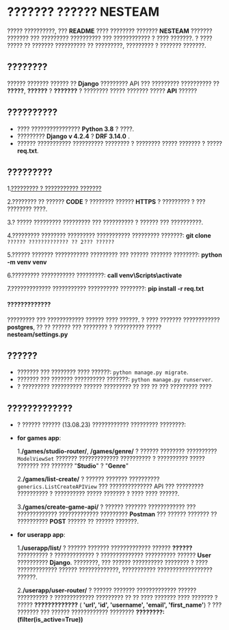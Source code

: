 # ??????? ?????? NESTEAM

????? ??????????, ??? **README** ???? ???????? ??????? **NESTEAM**  ??????? ??????? ??? ????????? ?????????? ??? ???????????? ? ???? ???????. 
? ???? ????? ?? ??????? ?????????? ?? ?????????, ????????? ? ??????? ???????.


## ????????

?????? ??????? ?????? ?? **Django** ????????? API ??? ????????? ?????????? ?? **?????**, **??????** ? **???????** ? ???????? ????? ??????? ????? **API** ??????


## ??????????

- ???? ???????????????? **Python 3.8** ? ????.
- ????????? **Django v 4.2.4** ? **DRF 3.14.0** .
- ?????? ??????????? ?????????? ???????? ? ???????? ????? ??????? ? ????? **req.txt**.


## ?????????

1.[????????? ? ??????????? ???????](https://github.com/xdunit/nesteam)

2.???????? ?? ?????? **CODE** ? ???????? ?????? **HTTPS** ? ????????? ? ??? ???????? ????.

3.? ????? ????????? ????????? ??? ?????????? ? ?????? ??? ??????????. 

4.????????? ???????? ????????? ??????????? ????????? ???????: 
**git clone** `?????? ????????????? ?? 2??? ??????`

5.?????? ??????? ??????????? ????????? ??? ?????? ??????? ????????: **python -m venv venv**

6.????????? ??????????? ?????????: **call venv\Scripts\activate**

7.????????????? ??????????? ?????????? ????????: **pip install -r req.txt**

#### ????????????? 

????????? ??? ???????????? ?????? ???? ??????. ? ???? ??????? ???????????? **postgres**, ?? ?? ?????? ??? ???????? ? ?????????? ????? **nesteam/settings.py** 

## ?????? 

-   ??????? ??? ???????? ???? ??????: `python manage.py migrate`.
-   ??????? ??? ??????? ?????????? ???????: `python manage.py runserver`.
-   ? ????????? ?????????? ?????? ????????? ?? ??? ?? ??? ????????? ????

## ?????????????

- ? ?????? ?????? (13.08.23) ???????????? ????????? ????????: 
- **for games app**:
 
   1.**/games/studio-router/**, **/games/genre/** ? ?????? ???????? ??????????  `ModelViewSet` ??????? ????????????? ?????????? ? ?????????? ????? ??????? ??? ??????? "**Studio**" ? "**Genre**"
  
   2.**/games/list-create/** ? ?????? ??????? ?????????? `generics.ListCreateAPIView` ??? ?????????????? API ??? ????????? ?????????? ? ?????????? ????? ??????? ? ???? ???? ??????.

   3.**/games/create-game-api/** ? ?????? ??????? ???????????? ??? ????????????? ????????????? ????????? **Postman** ??? ?????? ??????? ?? ?????????? **POST** ?????? ?? ?????? ???????.


- **for userapp app**:
 
   1.**/userapp/list/** ? ?????? ??????? ????????????? ?????? **??????** ?????????? ? ????????????? ? ?????????????? ?????????? ?????? **User** ?????????? **Django**. ????????, ??? ?????? ?????????? ???????? ? ???? ????????????? ?????? ?????????????,
   ??????????? ?????????????????? ??????.
  
   2.**/userapp/user-router/** ? ?????? ??????? ????????????? ?????? ?????????? ? ????????????? ????????? ?? ?? ???? ??????? ???? ??????? ? ????? **?????????????** ( **'url', 'id', 'username', 'email', 'first_name'**) ? ??? ??????? ??? ??????
   ???????????? ???????? **????????: (filter(is_active=True))**